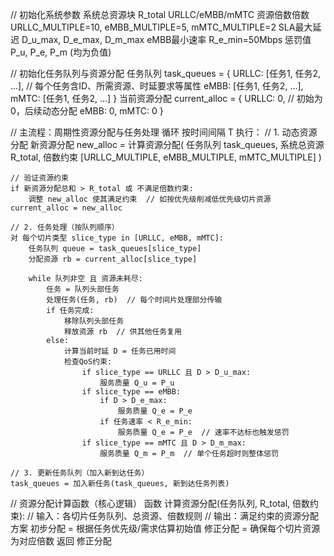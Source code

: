 // 初始化系统参数
系统总资源块 R_total
URLLC/eMBB/mMTC 资源倍数倍数 URLLC_MULTIPLE=10, eMBB_MULTIPLE=5, mMTC_MULTIPLE=2
SLA最大延迟 D_u_max, D_e_max, D_m_max
eMBB最小速率 R_e_min=50Mbps
惩罚值 P_u, P_e, P_m (均为负值)

// 初始化任务队列与资源分配
任务队列 task_queues = {
    URLLC: [任务1, 任务2, ...],  // 每个任务含ID、所需资源、时延要求等属性
    eMBB: [任务1, 任务2, ...],
    mMTC: [任务1, 任务2, ...]
}
当前资源分配 current_alloc = {
    URLLC: 0,  // 初始为0，后续动态分配
    eMBB: 0,
    mMTC: 0
}

// 主流程：周期性资源分配与任务处理
循环 按时间间隔 T 执行：
    // 1. 动态资源分配
    新资源分配 new_alloc = 计算资源分配(
        任务队列 task_queues,
        系统总资源 R_total,
        倍数约束 [URLLC_MULTIPLE, eMBB_MULTIPLE, mMTC_MULTIPLE]
    )
    
    // 验证资源约束
    if 新资源分配总和 > R_total 或 不满足倍数约束:
        调整 new_alloc 使其满足约束  // 如按优先级削减低优先级切片资源
    current_alloc = new_alloc
    
    // 2. 任务处理（按队列顺序）
    对 每个切片类型 slice_type in [URLLC, eMBB, mMTC]:
        任务队列 queue = task_queues[slice_type]
        分配资源 rb = current_alloc[slice_type]
        
        while 队列非空 且 资源未耗尽:
            任务 = 队列头部任务
            处理任务(任务, rb)  // 每个时间片处理部分传输
            if 任务完成:
                移除队列头部任务
                释放资源 rb  // 供其他任务复用
            else:
                计算当前时延 D = 任务已用时间
                检查QoS约束:
                    if slice_type == URLLC 且 D > D_u_max:
                        服务质量 Q_u = P_u
                    if slice_type == eMBB:
                        if D > D_e_max:
                            服务质量 Q_e = P_e
                        if 任务速率 < R_e_min:
                            服务质量 Q_e = P_e  // 速率不达标也触发惩罚
                    if slice_type == mMTC 且 D > D_m_max:
                        服务质量 Q_m = P_m  // 单个任务超时则整体惩罚
    
    // 3. 更新任务队列（加入新到达任务）
    task_queues = 加入新任务(task_queues, 新到达任务列表)

// 资源分配计算函数（核心逻辑）
函数 计算资源分配(任务队列, R_total, 倍数约束):
    // 输入：各切片任务队列、总资源、倍数规则
    // 输出：满足约束的资源分配方案
    初步分配 = 根据任务优先级/需求估算初始值
    修正分配 = 确保每个切片资源为对应倍数
    返回 修正分配